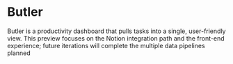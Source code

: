 # Butler 

Butler is a productivity dashboard that pulls tasks into a single, user-friendly view. This preview focuses on the Notion integration path and the front-end experience; future iterations will complete the multiple data pipelines planned